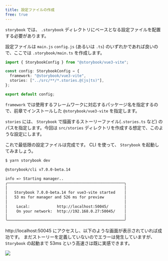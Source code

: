 ```yaml
---
title: 設定ファイルの作成
free: true
---
```


`storybook` では、 `.storybook` ディレクトリにベースとなる設定ファイルを配置する必要があります。

設定ファイルは `main.js` `config.js` (あるいは `.ts`) のいずれかであれば良いので、ここでは `.storybook/main.ts` を作成します。

```ts:.storybook/main.ts
import { StorybookConfig } from "@storybook/vue3-vite";

const config: StorybookConfig = {
  framework: "@storybook/vue3-vite",
  stories: ["../src/**/*.stories.@(js|ts)"],
};

export default config;
```

`framework` では使用するフレームワークに対応するパッケージ名を指定するので、前章でインストールした `@storybook/vue3-vite` を指定します。

`stories` には、 `Storybook` で描画するストーリーファイル(`.stories.ts` など) のパスを指定します。今回は `src/stories` ディレクトリを作成する想定で、このような設定にします。

これで最低限の設定ファイルは完成です。 CLI を使って、 `Storybook` を起動してみましょう。

```bash
$ yarn storybook dev

@storybook/cli v7.0.0-beta.14

info => Starting manager..
╭────────────────────────────────────────────────────╮
│                                                    │
│   Storybook 7.0.0-beta.14 for vue3-vite started    │
│   53 ms for manager and 526 ms for preview         │
│                                                    │
│    Local:            http://localhost:50045/       │
│    On your network:  http://192.168.0.27:50045/    │
│                                                    │
╰────────────────────────────────────────────────────╯
```

http://localhost:50045 にアクセスし、以下のような画面が表示されていれば成功です。
まだストーリーを定義していないのでエラーは発生していますが、 `Storybook` の起動まで 53ms という高速さは既に実感できます。

![](https://storage.googleapis.com/zenn-user-upload/23ae47827b98-20221224.png)